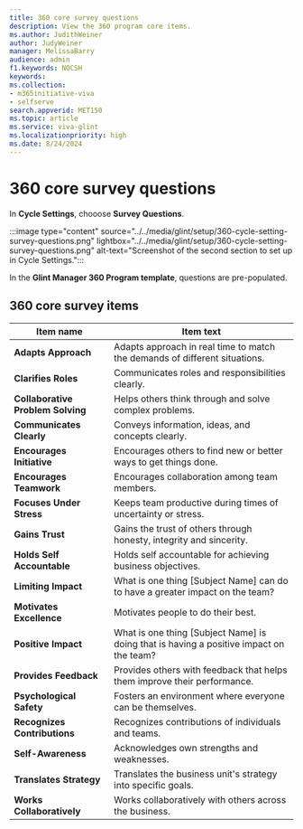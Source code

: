 ```yaml
---
title: 360 core survey questions 
description: View the 360 program core items.
ms.author: JudithWeiner
author: JudyWeiner
manager: MelissaBarry
audience: admin
f1.keywords: NOCSH
keywords: 
ms.collection:  
- m365initiative-viva
- selfserve 
search.appverid: MET150 
ms.topic: article
ms.service: viva-glint
ms.localizationpriority: high
ms.date: 8/24/2024
---
```


# 360 core survey questions

In **Cycle Settings**, chooose **Survey Questions**.

:::image type="content" source="../../media/glint/setup/360-cycle-setting-survey-questions.png" lightbox="../../media/glint/setup/360-cycle-setting-survey-questions.png" alt-text="Screenshot of the second section to set up in Cycle Settings.":::

In the **Glint Manager 360 Program template**, questions are pre-populated. 

## 360 core survey items

|Item name|Item text|
|-----------|--------|
|**Adapts Approach**|	Adapts approach in real time to match the demands of different situations.|
|**Clarifies Roles**|	Communicates roles and responsibilities clearly.|
|**Collaborative Problem Solving**	|Helps others think through and solve complex problems.|
|**Communicates Clearly**|	Conveys information, ideas, and concepts clearly.|
|**Encourages Initiative**|	Encourages others to find new or better ways to get things done.|
|**Encourages Teamwork**|	Encourages collaboration among team members.|
|**Focuses Under Stress**|	Keeps team productive during times of uncertainty or stress.|
|**Gains Trust**|	Gains the trust of others through honesty, integrity and sincerity.|
|**Holds Self Accountable**|	Holds self accountable for achieving business objectives.|
|**Limiting Impact**|	What is one thing [Subject Name] can do to have a greater impact on the team?|
|**Motivates Excellence**|	Motivates people to do their best.|
|**Positive Impact**|	What is one thing [Subject Name] is doing that is having a positive impact on the team?|
|**Provides Feedback**|	Provides others with feedback that helps them improve their performance.|
|**Psychological Safety**|	Fosters an environment where everyone can be themselves.|
|**Recognizes Contributions**|	Recognizes contributions of individuals and teams.|
|**Self-Awareness**|	Acknowledges own strengths and weaknesses.|
|**Translates Strategy**|	Translates the business unit's strategy into specific goals.|
|**Works Collaboratively**|	Works collaboratively with others across the business.|





